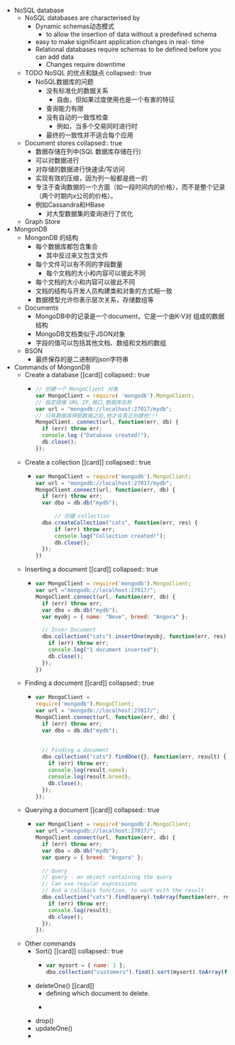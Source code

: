 - NoSQL database
	- NoSQL databases are characterised by
		- Dynamic schemas动态模式
			- to allow the insertion of data without a predefined schema
		- easy to make significant application changes in real- time
		- Relational databases require schemas to be defined before you can add data
			- Changes require downtime
	- TODO NoSQL 的优点和缺点
	  collapsed:: true
		- NoSQL数据库的问题
			- 没有标准化的数据关系
				- 自由，但如果过度使用也是一个有害的特征
			- 查询能力有限
			- 没有自动的一致性检查
				- 例如，当多个交易同时进行时
			- 最终的一致性并不适合每个应用
	- Document stores
	  collapsed:: true
		- 数据存储在列中(SQL 数据库存储在行)
		- 可以对数据进行
		- 对存储的数据进行快速读/写访问
		- 实现有效的压缩，因为列一般都是统一的
		- 专注于查询数据的一个方面（如一段时间内的价格），而不是整个记录（两个时期内x公司的价格）。
		- 例如Cassandra和HBase
			- 对大型数据集的查询进行了优化
	- Graph Store
- MongonDB
	- MongonDB 的结构
		- 每个数据库都包含集合
			- 其中反过来又包含文件
		- 每个文件可以有不同的字段数量
			- 每个文档的大小和内容可以彼此不同
		- 每个文档的大小和内容可以彼此不同
		- 文档的结构与开发人员构建类和对象的方式相一致
		- 数据模型允许你表示层次关系，存储数组等
	- Documents
		- MongoDB中的记录是一个document，它是一个由K-V对 组成的数据结构
		- MongoDB文档类似于JSON对象
		- 字段的值可以包括其他文档、数组和文档的数组
	- BSON
		- 最终保存的是二进制的json字符串
- Commands of MongonDB
	- Create a database [[card]]
	  collapsed:: true
		- ```js
		  // 创建一个 MongoClient 对象
		  var MongoClient = require( 'mongodb').MongoClient;
		  // 指定链接 URL IP,端口,数据库名称
		  var url = "mongodb://localhost:27017/mydb";
		  // 只有数据库得到数据之后,他才会真正创建他!!!
		  MongoClient. connect(url, function(err, db) {
		  	if (err) throw err;
		  	console.log ("Database created!");
		  	db.close();
		  });
		  
		  ```
	- Create a collection [[card]]
	  collapsed:: true
		- ```js
		  var MongoClient = require('mongodb').MongoClient;
		  var url = "mongodb://localhost:27017/mydb";
		  MongoClient.connect(url, function(err, db) {
		  	if (err) throw err;
		  	var dbo = db.db("mydb");
		    
		    	// 创建 collection
		  	dbo.createCollection("cats", function(err, res) { 
		        if (err) throw err;
		        console.log("Collection created!"); 
		        db.close();
		  	});
		  })
		  ```
	- Inserting a document [[card]]
	  collapsed:: true
		- ```js
		  var MongoClient = require('mongodb').MongoClient;
		  var url ="mongodb://localhost:27017/";
		  MongoClient.connect(url, function(err, db) {
		    if (err) throw err;
		    var dbo = db.db("mydb");
		    var myobj = { name: "Neve", breed: "Angora" };
		    
		    // Inser Document
		    dbo.collection("cats").insertOne(myobj, function(err, res) {
		      if (err) throw err;
		      console.log("1 document inserted"); 
		      db.close();
		    });
		  })
		  ```
	- Finding a document [[card]]
	  collapsed:: true
		- ```js
		  var MongoClient =
		  require('mongodb').MongoClient;
		  var url = "mongodb://localhost:27017/";
		  MongoClient.connect(url, function(err, db) {
		    if (err) throw err;
		    var dbo = db.db("mydb");
		    
		    
		    // Finding a document
		    dbo.collection("cats").findOne({}, function(err, result) {
		      if (err) throw err; 
		      console.log(result.name); 
		      console.log(result.breed); 
		      db.close();
		    });
		  });
		  ```
	- Querying a document [[card]]
	  collapsed:: true
		- ```js
		  var MongoClient = require('mongodb').MongoClient;
		  var url ="mongodb://localhost:27017/";
		  MongoClient.connect(url, function(err, db) {
		    if (err) throw err;
		    var dbo = db.db("mydb");
		    var query = { breed: "Angora" };
		    
		    // Query
		    // query - an object containing the query
		    // Can use regular expressions
		    // And a callback function, to work with the result
		    dbo.collection("cats").find(query).toArray(function(err, result) {
		      if (err) throw err; 
		      console.log(result); 
		      db.close();
		    });
		  });
		  ```
	- Other commands
		- Sort() [[card]]
		  collapsed:: true
			- ```js
			  var mysort = { name: 1 };
			  dbo.collection("customers").find().sort(mysort).toArray(function(e rr, result)
			  ```
		- deleteOne() [[card]]
			- defining which document to delete.
			- ```js
			  ```
		- drop()
		- updateOne()
		-